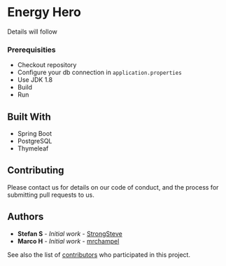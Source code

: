 # Energy Hero

Details will follow

### Prerequisities

* Checkout repository
* Configure your db connection in `application.properties`
* Use JDK 1.8
* Build
* Run

## Built With

* Spring Boot
* PostgreSQL
* Thymeleaf

## Contributing

Please contact us for details on our code of conduct, and the process for submitting pull requests to us.

## Authors

* **Stefan S** - *Initial work* - [StrongSteve](https://github.com/StrongSteve)
* **Marco H** - *Initial work* - [mrchampel](https://github.com/mrchampel)

See also the list of [contributors](https://github.com/StrongSteve/EnergyHero/graphs/contributors) who participated in this project.
